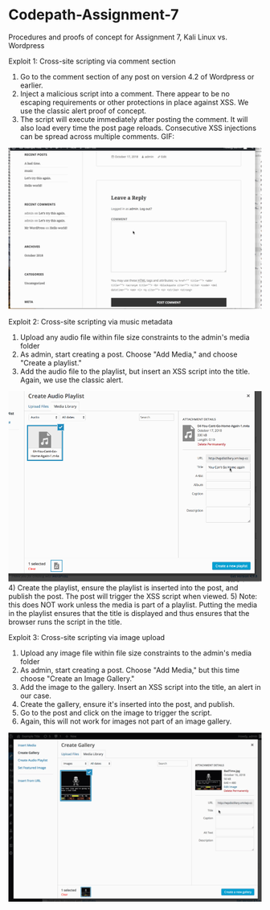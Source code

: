 # Codepath-Assignment-7
Procedures and proofs of concept for Assignment 7, Kali Linux vs. Wordpress

Exploit 1: Cross-site scripting via comment section
1) Go to the comment section of any post on version 4.2 of Wordpress or earlier.
2) Inject a malicious script into a comment. There appear to be no escaping requirements or other protections in place against XSS. We use the classic alert proof of concept.
3) The script will execute immediately after posting the comment. It will also load every time the post page reloads. Consecutive XSS injections can be spread across multiple comments.
GIF:
<img src="https://github.com/smnalley/Codepath-Assignment-7/blob/master/Wordpress2_1.gif" width="800">

Exploit 2: Cross-site scripting via music metadata
1) Upload any audio file within file size constraints to the admin's media folder
2) As admin, start creating a post. Choose "Add Media," and choose "Create a playlist."
3) Add the audio file to the playlist, but insert an XSS script into the title. Again, we use the classic alert.
<img src="https://github.com/smnalley/Codepath-Assignment-7/blob/master/Wordpress3_1.gif" width="800">
4) Create the playlist, ensure the playlist is inserted into the post, and publish the post. The post will trigger the XSS script when viewed.
5) Note: this does NOT work unless the media is part of a playlist. Putting the media in the playlist ensures that the title is displayed and thus ensures that the browser runs the script in the title.


Exploit 3: Cross-site scripting via image upload
1) Upload any image file within file size constraints to the admin's media folder
2) As admin, start creating a post. Choose "Add Media," but this time choose "Create an Image Gallery."
3) Add the image to the gallery. Insert an XSS script into the title, an alert in our case.
4) Create the gallery, ensure it's inserted into the post, and publish. 
5) Go to the post and click on the image to trigger the script.
6) Again, this will not work for images not part of an image gallery.
<img src="https://github.com/smnalley/Codepath-Assignment-7/blob/master/Wordpress4_1.gif" width="800">

